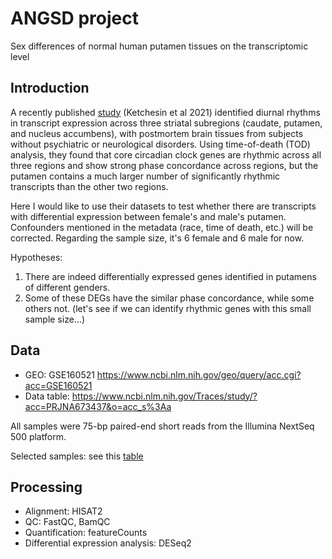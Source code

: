 # ANGSD project

Sex differences of normal human putamen tissues on the transcriptomic level

## Introduction

A recently published [study](https://www.pnas.org/content/118/2/e2016150118.short) (Ketchesin et al 2021) identified diurnal rhythms in transcript expression across three striatal subregions (caudate, putamen, and nucleus accumbens), with postmortem brain tissues from subjects without psychiatric or neurological disorders. Using time-of-death (TOD) analysis, they found that core circadian clock genes are rhythmic across all three regions and show strong phase concordance across regions, but the putamen contains a much larger number of significantly rhythmic transcripts than the other two regions.

Here I would like to use their datasets to test whether there are transcripts with differential expression between female's and male's putamen. Confounders mentioned in the metadata (race, time of death, etc.) will be corrected. Regarding the sample size, it's 6 female and 6 male for now.

Hypotheses:

1. There are indeed differentially expressed genes identified in putamens of different genders.
2. Some of these DEGs have the similar phase concordance, while some others not. (let's see if we can identify rhythmic genes with this small sample size...)

## Data

- GEO: GSE160521 https://www.ncbi.nlm.nih.gov/geo/query/acc.cgi?acc=GSE160521
- Data table: https://www.ncbi.nlm.nih.gov/Traces/study/?acc=PRJNA673437&o=acc_s%3Aa

All samples were 75-bp paired-end short reads from the Illumina NextSeq 500 platform.

Selected samples: see this [table](data/SraRunTable.txt)

## Processing

- Alignment: HISAT2
- QC: FastQC, BamQC
- Quantification: featureCounts
- Differential expression analysis: DESeq2


